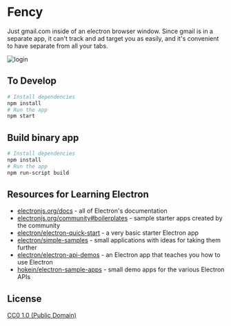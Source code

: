 # Fency
Just gmail.com inside of an electron browser window. Since gmail is in a
separate app, it can't track and ad target you as easily, and it's
convenient to have separate from all your tabs.

![login](https://raw.githubusercontent.com/codeblaan/fency/master/login.gif)

## To Develop

```bash
# Install dependencies
npm install
# Run the app
npm start
```

## Build binary app

```bash
# Install dependencies
npm install
# Run the app
npm run-script build
```

## Resources for Learning Electron

- [electronjs.org/docs](https://electronjs.org/docs) - all of Electron's documentation
- [electronjs.org/community#boilerplates](https://electronjs.org/community#boilerplates) - sample starter apps created by the community
- [electron/electron-quick-start](https://github.com/electron/electron-quick-start) - a very basic starter Electron app
- [electron/simple-samples](https://github.com/electron/simple-samples) - small applications with ideas for taking them further
- [electron/electron-api-demos](https://github.com/electron/electron-api-demos) - an Electron app that teaches you how to use Electron
- [hokein/electron-sample-apps](https://github.com/hokein/electron-sample-apps) - small demo apps for the various Electron APIs

## License

[CC0 1.0 (Public Domain)](LICENSE.md)

